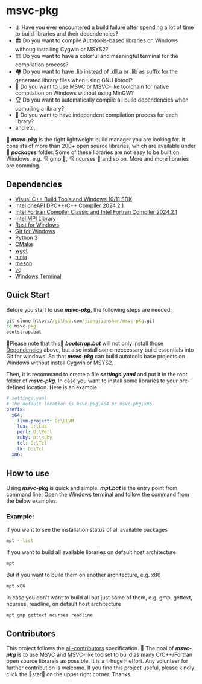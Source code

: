 # msvc-pkg

- ⚓ Have you ever encountered a build failure after spending a lot of time to build libraries and their dependencies?
- 🏛️ Do you want to compile Autotools-based libraries on Windows withoug installing Cygwin or MSYS2?
- 🏗️ Do you want to have a colorful and meaningful terminal for the compilation process?
- 🏘️ Do you want to have .lib instead of .dll.a or .lib as suffix for the generated library files when using GNU libtool?
- 🥁 Do you want to use MSVC or MSVC-like toolchain for native compilation on Windows without using MinGW?
- 🏆 Do you want to automatically compile all build dependencies when compiling a library?
- 🚗 Do you want to have independent compilation process for each library?
- and etc.

🚀 ***msvc-pkg*** is the right lightweight build manager you are looking for. It consists of more than 200+ open source libraries, which are available under👝 ***packages*** folder. Some of these libraries are not easy to be built on Windows, e.g. 💘 gmp 💚, 💘 ncurses 💚 and so on. More and more libraries are comming.

## Dependencies

- [Visual C++ Build Tools and Windows 10/11 SDK](https://visualstudio.microsoft.com/zh-hans/downloads/?q=build+tools)
- [Intel oneAPI DPC++/C++ Compiler 2024.2.1](https://www.intel.com/content/www/us/en/developer/tools/oneapi/dpc-compiler.html)
- [Intel Fortran Compiler Classic and Intel Fortran Compiler 2024.2.1](https://www.intel.com/content/www/us/en/developer/tools/oneapi/fortran-compiler-download.html)
- [Intel MPI Library](https://www.intel.com/content/www/us/en/developer/tools/oneapi/mpi-library-download.html)
- [Rust for Windows](https://www.rust-lang.org/tools/install)
- [Git for Windows](https://git-scm.com/download/win)
- [Python 3](https://www.python.org/downloads/)
- [CMake](https://cmake.org/download/)
- [wget](https://eternallybored.org/misc/wget/)
- [ninja](https://ninja-build.org/)
- [meson](https://mesonbuild.com/)
- [yq](https://github.com/mikefarah/yq)
- [Windows Terminal](https://learn.microsoft.com/en-us/windows/terminal/)

## Quick Start

Before you start to use ***msvc-pkg***, the following steps are needed.

```bat
git clone https://github.com/jiangjianshan/msvc-pkg.git
cd msvc-pkg
bootstrap.bat
```

📝Please note that this🚂 ***bootstrap.bat*** will not only install those [Dependencies](#dependencies)
above, but also install some neccessary build essentials into Git for windows. So that ***msvc-pkg***
can build autotools base projects on Windows without install Cygwin or MSYS2.

Then, it is recommand to create a file ***settings.yaml*** and put it in the root folder of ***msvc-pkg***. In case you want to install some libraries to your pre-defined location. Here is an example.

```yaml
# settings.yaml
# The default location is msvc-pkg\x64 or msvc-pkg\x86
prefix:
  x64:
    llvm-project: D:\LLVM
    lua: D:\Lua
    perl: D:\Perl
    ruby: D:\Ruby
    tcl: D:\Tcl
    tk: D:\Tcl
  x86:
```

## How to use

Using ***msvc-pkg*** is quick and simple. ***mpt.bat*** is the entry point from command line. Open the Windows terminal and follow the command from the below examples.

### Example:

If you want to see the installation status of all available packages

```bat
mpt --list
```

If you want to build all available libraries on default host architecture

```bat
mpt
```

But if you want to build them on another architecture, e.g. x86

```bat
mpt x86
```

In case you don't want to build all but just some of them, e.g. gmp, gettext, ncurses, readline, on default host architecture

```bat
mpt gmp gettext ncurses readline
```

## Contributors

This project follows the [all-contributors](https://allcontributors.org) specification. 🚈 The goal of ***msvc-pkg*** is to use MSVC and MSVC-like toolset to build as many C/C++/Fortran open source librareis as possible. It is a ✨huge✨ effort. Any volunteer for further contribution is welcome. If you find this project useful, please kindly click the 🌟star🌟 on the upper right corner. Thanks.
